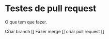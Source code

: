 # Testes de pull request
O que tem que fazer.

Criar branch            []
Fazer merge             []
criar pull request      []